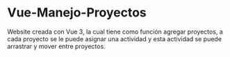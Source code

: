 # Vue-Manejo-Proyectos
Website creada con Vue 3, la cual tiene como función agregar proyectos, a cada proyecto se le puede asignar una actividad y esta actividad se puede arrastrar y mover entre proyectos.
